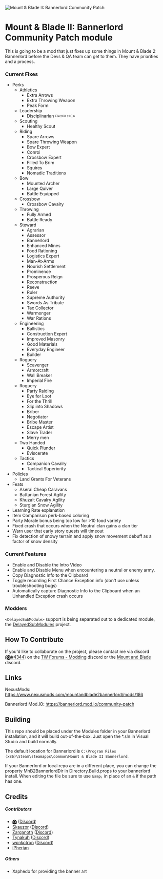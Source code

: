 ![Mount & Blade II: Bannerlord Community Patch](https://staticdelivery.nexusmods.com/mods/3174/images/headers/186_1586119060.png)

# Mount & Blade II: Bannerlord Community Patch module
This is going to be a mod that just fixes up some things in Mount &amp; Blade 2: Bannerlord before the Devs &amp; QA team can get to them. They have priorities and a process.

### Current Fixes

* Perks
  * Athletics
    * Extra Arrows
    * Extra Throwing Weapon
    * Peak Form
  * Leadership
    * Disciplinarian <sub><sup>Fixed in e1.0.6</sup></sub>
  * Scouting
    * Healthy Scout
  * Riding
    * Spare Arrows
    * Spare Throwing Weapon
    * Bow Expert
    * Conroi
    * Crossbow Expert
    * Filled To Brim
    * Squires
    * Nomadic Traditions
  * Bow
    * Mounted Archer
    * Large Quiver
    * Battle Equipped
  * Crossbow
    * Crossbow Cavalry
  * Throwing
    * Fully Armed
    * Battle Ready
  * Steward
    * Agrarian
    * Assessor
    * Bannerlord
    * Enhanced Mines
    * Food Rationing
    * Logistics Expert
    * Man-At-Arms
    * Nourish Settlement
    * Prominence
    * Prosperous Reign
    * Reconstruction
    * Reeve
    * Ruler
    * Supreme Authority
    * Swords As Tribute
    * Tax Collector
    * Warmonger
    * War Rations
  * Engineering
    * Ballistics
    * Construction Expert
    * Improved Masonry
    * Good Materials
    * Everyday Engineer
    * Builder
  * Roguery
    * Scavenger
    * Armorcraft
    * Wall Breaker
    * Imperial Fire
  * Roguery
    * Party Raiding
    * Eye for Loot
    * For the Thrill
    * Slip into Shadows
    * Briber
    * Negotiator
    * Bribe Master
    * Escape Artist
    * Slave Trader
    * Merry men
  * Two Handed
    * Quick Plunder
    * Eviscerate
  * Tactics
    * Companion Cavalry
    * Tactical Superiority
* Policies
  * Land Grants For Veterans
* Feats
  * Aserai Cheap Caravans
  * Battanian Forest Agility
  * Khuzait Cavalry Agility
  * Sturgian Snow Agility
* Learning Rate explanation
* Item Comparison perk-based coloring
* Party Morale bonus being too low for >10 food variety
* Fixed crash that occurs when the Neutral clan gains a clan tier 
* Warn user that early story quests will timeout
* Fix detection of snowy terrain and apply snow movement debuff as a factor of snow density

### Current Features
* Enable and Disable the Intro Video
* Enable and Disable Menu when encountering a neutral or enemy army.
* Copy Diagnostic Info to the Clipboard
* Toggle recording First Chance Exception info (don't use unless troubleshooting bugs)
* Automatically capture Diagnostic Info to the Clipboard when an Unhandled Exception crash occurs


### Modders
`<DelayedSubModule>` support is being separated out to a dedicated module, the [DelayedSubModules](https://github.com/Tyler-IN/MnB2-Bannerlord-DelayedSubModules) project.

## How To Contribute

If you'd like to collaborate on the project, please contact me via discord (̑[🅠#4344](https://discordapp.com/users/475636674076868618)) on the [TW Forums - Modding](https://discord.gg/5fBVT8j) discord or the [Mount and Blade](https://discordapp.com/invite/mountandblade) discord.

## Links

NexusMods: https://www.nexusmods.com/mountandblade2bannerlord/mods/186

Bannerlord Mod.IO: https://bannerlord.mod.io/community-patch

## Building

This repo should be placed under the Modules folder in your Bannerlord installation, and it will build out-of-the-box. Just open the \*.sln in Visual Studio and build normally.

The default location for Bannerlord is `C:\Program Files (x86)\Steam\steamapps\common\Mount & Blade II Bannerlord`.

If your Bannerlord or local repo are in a different place, you can change the property MnB2BannerlordDir in Directory.Build.props to your bannerlord install. When editing the file be sure to use `&amp;` in place of an `&` if the path has one.

## Credits
##### Contributors
* [🅠](https://www.nexusmods.com/users/958353) ([Discord](https://discordapp.com/users/475636674076868618))
* [Skauzor](https://www.nexusmods.com/users/3289432) ([Discord](https://discordapp.com/users/123778041934643203))
* [Zarganoth](https://www.nexusmods.com/users/6940484) ([Discord](https://discordapp.com/users/298985985843396618))
* [Tynakuh](https://www.nexusmods.com/users/51824126) ([Discord](https://discordapp.com/users/178209384852094976))
* [wonkotron](https://www.nexusmods.com/users/87193583) ([Discord](https://discordapp.com/users/171467525660344320))
* [iPherian](https://www.nexusmods.com/users/86335488)

##### Others
* Xaphedo for providing the banner art
